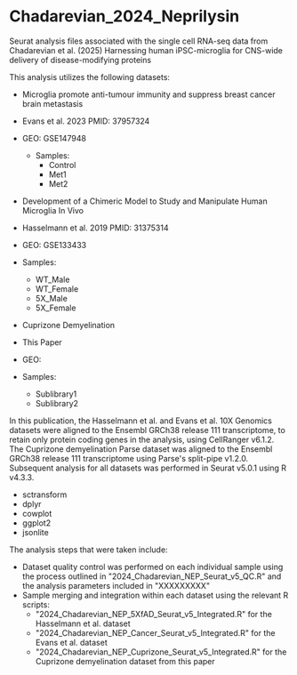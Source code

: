 # Chadarevian_2024_Neprilysin
Seurat analysis files associated with the single cell RNA-seq data from Chadarevian et al. (2025) Harnessing human iPSC-microglia for CNS-wide delivery of disease-modifying proteins

This analysis utilizes the following datasets:
  - Microglia promote anti-tumour immunity and suppress breast cancer brain metastasis 
  - Evans et al. 2023 PMID: 37957324
  - GEO: GSE147948
    - Samples:
      - Control
      - Met1
      - Met2

  - Development of a Chimeric Model to Study and Manipulate Human Microglia In Vivo 
  - Hasselmann et al. 2019 PMID: 31375314
  - GEO: GSE133433
  - Samples:
    - WT_Male
    - WT_Female
    - 5X_Male
    - 5X_Female

  - Cuprizone Demyelination
  - This Paper
  - GEO:
  - Samples:
    - Sublibrary1
    - Sublibrary2

In this publication, the Hasselmann et al. and Evans et al. 10X Genomics datasets were aligned to the Ensembl GRCh38 release 111 transcriptome, to retain only protein coding genes in the analysis, using CellRanger v6.1.2. The Cuprizone demyelination Parse dataset was aligned to the Ensembl GRCh38 release 111 transcriptome using Parse's split-pipe v1.2.0. Subsequent analysis for all datasets was performed in Seurat v5.0.1 using R v4.3.3.
  -   sctransform
  -   dplyr
  -   cowplot
  -   ggplot2
  -   jsonlite

The analysis steps that were taken include:
  - Dataset quality control was performed on each individual sample using the process outlined in "2024_Chadarevian_NEP_Seurat_v5_QC.R" and the analysis parameters included in "XXXXXXXXX"
  - Sample merging and integration within each dataset using the relevant R scripts:
      - "2024_Chadarevian_NEP_5XfAD_Seurat_v5_Integrated.R" for the Hasselmann et al. dataset
      - "2024_Chadarevian_NEP_Cancer_Seurat_v5_Integrated.R" for the Evans et al. dataset
      - "2024_Chadarevian_NEP_Cuprizone_Seurat_v5_Integrated.R" for the Cuprizone demyelination dataset from this paper

